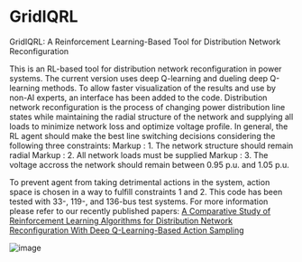 # GridIQRL
GridIQRL: A Reinforcement Learning-Based Tool for Distribution Network Reconfiguration

This is an RL-based tool for distribution network reconfiguration in power systems. The current version uses deep Q-learning and dueling deep Q-learning methods. To allow faster visualization of the results and use by non-AI experts, an interface has been added to the code.
Distribution network reconfiguration is the process of changing power distribution line states while maintaining the radial structure of the network and supplying all loads to minimize network loss and optimize voltage profile. In general, the RL agent should make the best line switching decisions considering the following three constraints:
Markup : 1. The network structure should remain radial
Markup : 2. All network loads must be supplied
Markup : 3. The voltage accross the network should remain between 0.95 p.u. and 1.05 p.u.

To prevent agent from taking detrimental actions in the system, action space is chosen in a way to fulfill constraints 1 and 2. This code has been tested with 33-, 119-, and 136-bus test systems. For more information please refer to our recently published papers: [A Comparative Study of Reinforcement Learning Algorithms for Distribution Network Reconfiguration With Deep Q-Learning-Based Action Sampling](https://ieeexplore.ieee.org/abstract/document/10040655)

![image](https://github.com/NastaranGh74/GridIQRL/assets/85129387/00193bf0-94bf-4840-b3d9-aec6c80fb382)
